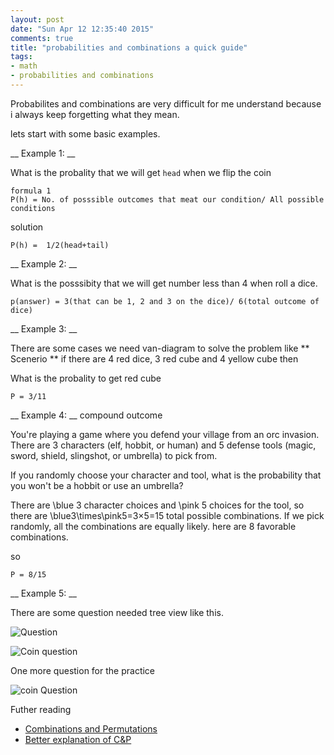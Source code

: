 ```yaml
---
layout: post
date: "Sun Apr 12 12:35:40 2015"
comments: true
title: "probabilities and combinations a quick guide"
tags:
- math
- probabilities and combinations	
---
```

Probabilites and combinations are very difficult for me understand because i always keep forgetting what they mean.

lets start with some basic examples.

__ Example 1: __


What is the probality that we will get `head` when we flip the coin


```
formula 1
P(h) = No. of posssible outcomes that meat our condition/ All possible conditions

``` 

solution


`P(h) =  1/2(head+tail)`

__ Example 2: __

What is the posssibity that we will get number less than 4 when roll a dice.

```
p(answer) = 3(that can be 1, 2 and 3 on the dice)/ 6(total outcome of dice)

```

__ Example 3: __


There are some cases we need van-diagram to solve the problem like 
** Scenerio **
if there are 4 red dice, 3 red cube and 4 yellow cube then

What is the probality to get red cube 

```
P = 3/11

```

__ Example 4: __ compound outcome

You're playing a game where you defend your village from an orc invasion. There are 3 characters (elf, hobbit, or human) and 5 defense tools (magic, sword, shield, slingshot, or umbrella) to pick from.

If you randomly choose your character and tool, what is the probability that you won't be a hobbit or use an umbrella?

There are \blue 3 character choices and \pink 5 choices for the tool, so there are \blue3\times\pink5=3×5=15 total possible combinations. If we pick randomly, all the combinations are equally likely.
here are  8 favorable combinations.

so 

```
P = 8/15
```

__ Example 5: __

There are some question needed tree view like this.

![Question](http://i.imgur.com/g2AzlNa.png)

![Coin question](http://i.imgur.com/PLRjvKD.png)

One more question for the practice

![coin Question](http://i.imgur.com/VvZ8rts.png)

Futher reading 
- [Combinations and Permutations](https://www.mathsisfun.com/combinatorics/combinations-permutations.html)
- [Better explanation of C&P](http://betterexplained.com/articles/easy-permutations-and-combinations/)









